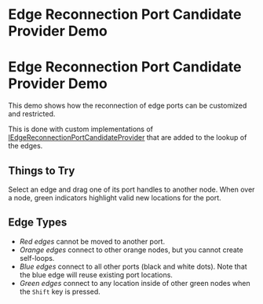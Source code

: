 <!--
 //////////////////////////////////////////////////////////////////////////////
 // @license
 // This file is part of yFiles for HTML 2.6.0.4.
 // Use is subject to license terms.
 //
 // Copyright (c) 2000-2024 by yWorks GmbH, Vor dem Kreuzberg 28,
 // 72070 Tuebingen, Germany. All rights reserved.
 //
 //////////////////////////////////////////////////////////////////////////////
-->
# Edge Reconnection Port Candidate Provider Demo

# Edge Reconnection Port Candidate Provider Demo

This demo shows how the reconnection of edge ports can be customized and restricted.

This is done with custom implementations of [IEdgeReconnectionPortCandidateProvider](https://docs.yworks.com/yfileshtml/#/api/IEdgeReconnectionPortCandidateProvider) that are added to the lookup of the edges.

## Things to Try

Select an edge and drag one of its port handles to another node. When over a node, green indicators highlight valid new locations for the port.

## Edge Types

- _Red edges_ cannot be moved to another port.
- _Orange edges_ connect to other orange nodes, but you cannot create self-loops.
- _Blue edges_ connect to all other ports (black and white dots). Note that the blue edge will reuse existing port locations.
- _Green edges_ connect to any location inside of other green nodes when the `Shift` key is pressed.

